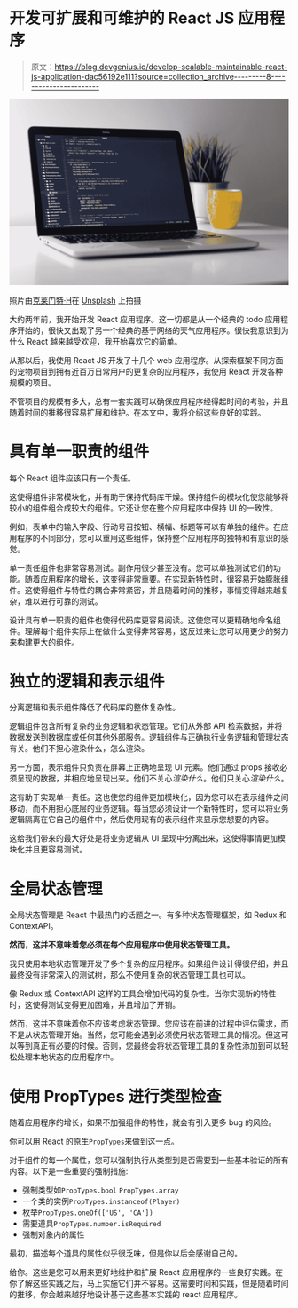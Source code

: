 # 开发可扩展和可维护的 React JS 应用程序

> 原文：<https://blog.devgenius.io/develop-scalable-maintainable-react-js-application-dac56192e111?source=collection_archive---------8----------------------->

![](img/1ac29aa558d277630164c6aadc586158.png)

照片由[克莱门特·H](https://unsplash.com/@clemhlrdt?utm_source=medium&utm_medium=referral)在 [Unsplash](https://unsplash.com?utm_source=medium&utm_medium=referral) 上拍摄

大约两年前，我开始开发 React 应用程序。这一切都是从一个经典的 todo 应用程序开始的，很快又出现了另一个经典的基于网络的天气应用程序。很快我意识到为什么 React 越来越受欢迎，我开始喜欢它的简单。

从那以后，我使用 React JS 开发了十几个 web 应用程序。从探索框架不同方面的宠物项目到拥有近百万日常用户的更复杂的应用程序，我使用 React 开发各种规模的项目。

不管项目的规模有多大，总有一套实践可以确保应用程序经得起时间的考验，并且随着时间的推移很容易扩展和维护。在本文中，我将介绍这些良好的实践。

# 具有单一职责的组件

每个 React 组件应该只有一个责任。

这使得组件非常模块化，并有助于保持代码库干燥。保持组件的模块化使您能够将较小的组件组合成较大的组件。它还让您在整个应用程序中保持 UI 的一致性。

例如，表单中的输入字段、行动号召按钮、横幅、标题等可以有单独的组件。在应用程序的不同部分，您可以重用这些组件，保持整个应用程序的独特和有意识的感觉。

单一责任组件也非常容易测试。副作用很少甚至没有。您可以单独测试它们的功能。随着应用程序的增长，这变得非常重要。在实现新特性时，很容易开始膨胀组件。这使得组件与特性的耦合非常紧密，并且随着时间的推移，事情变得越来越复杂，难以进行可靠的测试。

设计具有单一职责的组件也使得代码库更容易阅读。这使您可以更精确地命名组件。理解每个组件实际上在做什么变得非常容易，这反过来让您可以用更少的努力来构建更大的组件。

# 独立的逻辑和表示组件

分离逻辑和表示组件降低了代码库的整体复杂性。

逻辑组件包含所有复杂的业务逻辑和状态管理。它们从外部 API 检索数据，并将数据发送到数据库或任何其他外部服务。逻辑组件与正确执行业务逻辑和管理状态有关。他们不担心渲染什么，怎么渲染。

另一方面，表示组件只负责在屏幕上正确地呈现 UI 元素。他们通过 props 接收必须呈现的数据，并相应地呈现出来。他们不关心*渲染什么*。他们只关心*渲染什么*。

这有助于实现单一责任。这也使您的组件更加模块化，因为您可以在表示组件之间移动，而不用担心底层的业务逻辑。每当您必须设计一个新特性时，您可以将业务逻辑隔离在它自己的组件中，然后使用现有的表示组件来显示您想要的内容。

这给我们带来的最大好处是将业务逻辑从 UI 呈现中分离出来，这使得事情更加模块化并且更容易测试。

# 全局状态管理

全局状态管理是 React 中最热门的话题之一。有多种状态管理框架，如 Redux 和 ContextAPI。

**然而，这并不意味着您必须在每个应用程序中使用状态管理工具。**

我只使用本地状态管理开发了多个复杂的应用程序。如果组件设计得很仔细，并且最终没有非常深入的测试树，那么不使用复杂的状态管理工具也可以。

像 Redux 或 ContextAPI 这样的工具会增加代码的复杂性。当你实现新的特性时，这使得测试变得更加困难，并且增加了开销。

然而，这并不意味着你不应该考虑状态管理。您应该在前进的过程中评估需求，而不是从状态管理开始。当然，您可能会遇到必须使用状态管理工具的情况。但这可以等到真正有必要的时候。否则，您最终会将状态管理工具的复杂性添加到可以轻松处理本地状态的应用程序中。

# 使用 PropTypes 进行类型检查

随着应用程序的增长，如果不加强组件的特性，就会有引入更多 bug 的风险。

你可以用 React 的原生`PropTypes`来做到这一点。

对于组件的每一个属性，您可以强制执行从类型到是否需要到一些基本验证的所有内容。以下是一些重要的强制措施:

*   强制类型如`PropTypes.bool` `PropTypes.array`
*   一个类的实例`PropTypes.instanceof(Player)`
*   枚举`PropTypes.oneOf(['US', 'CA'])`
*   需要道具`PropTypes.number.isRequired`
*   强制对象内的属性

最初，描述每个道具的属性似乎很乏味，但是你以后会感谢自己的。

给你。这些是您可以用来更好地维护和扩展 React 应用程序的一些良好实践。在你了解这些实践之后，马上实施它们并不容易。这需要时间和实践，但是随着时间的推移，你会越来越好地设计基于这些基本实践的 react 应用程序。
